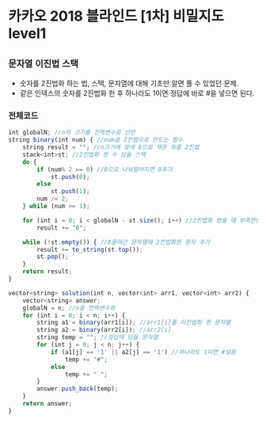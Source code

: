 # 카카오 2018 블라인드 [1차] 비밀지도 level1
`문자열` `이진법` `스택`
---
- 숫자를 2진법화 하는 법, 스택, 문자열에 대해 기초만 알면 풀 수 있었던 문제.
- 같은 인덱스의 숫자를 2진법화 한 후 하나라도 1이면 정답에 바로 #을 넣으면 된다.

### 전체코드
```jsx
int globalN; //n의 크기를 전역변수로 선언
string binary(int num) { //num을 2진법으로 만드는 함수
	string result = ""; //n크기에 맞게 0으로 채운 최종 2진법
	stack<int>st; //2진법화 한 수 담을 스택
	do {
		if (num% 2 == 0) //0으로 나눠떨어지면 0추가
			st.push(0);
		else
			st.push(1);
		num /= 2;
	} while (num >= 1);

	for (int i = 0; i < globalN - st.size(); i++) //2진법화 했을 때 부족한만큼 0추가
		result += "0";

	while (!st.empty()) { //0들어간 문자열에 2진법화한 문자 추가
		result += to_string(st.top());
		st.pop();
	}
	return result;
}

vector<string> solution(int n, vector<int> arr1, vector<int> arr2) {
	vector<string> answer;
	globalN = n; //n을 전역변수화
	for (int i = 0; i < n; i++) {
		string a1 = binary(arr1[i]); //arr1[i]를 이진법화 한 문자열
		string a2 = binary(arr2[i]); //arr2[i]
		string temp = ""; //정답에 담을 문자열
		for (int j = 0; j < n; j++) {
			if (a1[j] == '1' || a2[j] == '1') //하나라도 1이면 #넣음
				temp += "#";
			else
				temp += " ";
		}
		answer.push_back(temp);
	}
	return answer;
}
```

